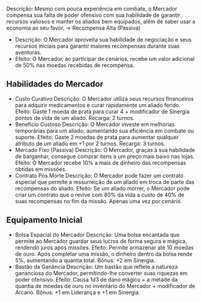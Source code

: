 Descrição:
Mesmo com pouca experiência em combate, o Mercador compensa sua falta de poder ofensivo com sua habilidade de garantir recursos valiosos e manter os aliados bem equipados, além de saber usar a economia ao seu favor.
-> Recompensa Alta (Passiva)
- Descrição: O Mercador aproveita sua habilidade de negociação e seus recursos iniciais para garantir maiores recompensas durante suas aventuras.
- Efeito: O Mercador, ao participar de cenários, recebe um valor adicional de 50% nas moedas recebidas de recompensa.
## Habilidades do Mercador
- Custo Curativo
	Descrição: O Mercador utiliza seus recursos financeiros para adquirir medicamentos e curar rapidamente um aliado ferido.
	Efeito: Gaste 1 moeda de prata para curar 4 + modificador de Sinergia pontos de vida de um aliado.
	Recarga: 2 turnos.
- Benefício Custoso
	Descrição: O Mercador investe em melhorias temporárias para um aliado, aumentando sua eficiência em combate ou suporte.
	Efeito: Gaste 2 moedas de prata para aumentar qualquer atributo de um aliado em +1 por 2 turnos.
	Recarga: 3 turnos.
- Mercado Fixo (Passiva)
	Descrição: O Mercador, graças à sua habilidade de barganhar, consegue comprar itens a um preço mais baixo nas lojas.
	Efeito: O Mercador recebe 10% a mais de dinheiro das recompensas obtidas em missões.
- Contrato Pós Morte
	Descrição: O Mercador pode fazer um contrato especial que permite a ressurreição de um aliado em troca de parte das recompensas do aliado.
	Efeito: Se um aliado morrer, o Mercador pode criar um contrato que o revive com 80% da vida a custo de 40% de suas recompensas no fim da missão. Apenas uma vez por cenário.
## Equipamento Inicial
- Bolsa Espacial do Mercador
	Descrição: Uma bolsa encantada que permite ao Mercador guardar seus lucros de forma segura e mágica, rendendo juros após missões.
	Efeito: Permite armazenar até 10 moedas de ouro. Após completar uma missão, o dinheiro dentro da bolsa rende 5%, aumentando a quantia total.
	Bônus: +2 em Sinergia.
- Bastão da Ganância
	Descrição: Um bastão que reflete a natureza gananciosa do Mercador, permitindo-lhe converter suas riquezas em poder ofensivo.
	Efeito: Causa 1d3 de dano mágico + a metade da quantia de moedas de ouro no inventário do Mercador + modificador de Arcano.
	Bônus: +1 em Liderança e +1 em Sinergia.
